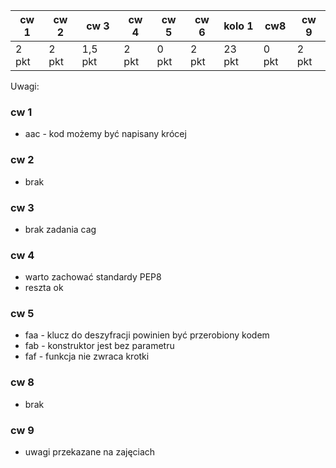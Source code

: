 | cw 1 | cw 2 | cw 3| cw 4| cw 5| cw 6| kolo 1|  cw8 | cw 9 |
|---|---|---|---|---|---|---|---|---|
| 2 pkt | 2 pkt | 1,5 pkt | 2 pkt| 0 pkt  | 2 pkt | 23 pkt | 0 pkt | 2 pkt |

Uwagi:


### cw 1

* aac - kod możemy być napisany krócej


### cw 2

* brak

### cw 3

* brak zadania cag

### cw 4

* warto zachować standardy PEP8
* reszta ok

### cw 5

* faa - klucz do deszyfracji powinien być przerobiony kodem
* fab - konstruktor jest bez parametru
* faf - funkcja nie zwraca krotki

### cw 8

* brak

### cw 9

* uwagi przekazane na zajęciach
